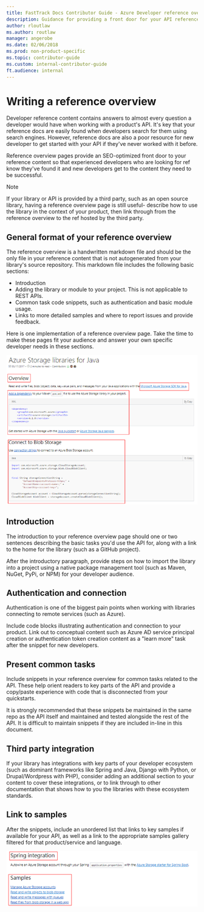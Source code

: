 ```yaml
---
title: FastTrack Docs Contributor Guide - Azure Developer reference overview content
description: Guidance for providing a front door for your API reference content.
author: rloutlaw
ms.author: routlaw
manager: angerobe
ms.date: 02/06/2018
ms.prod: non-product-specific
ms.topic: contributor-guide
ms.custom: internal-contributor-guide
ft.audience: internal
---
```


# Writing a reference overview

Developer reference content contains answers to almost every question a developer would have when working with a product's API. It's key that your reference docs are easily found when developers search for them using search engines. However, reference docs are also a poor resource for new developer to get started with your API if they've never worked with it before. 

Reference overview pages provide an SEO-optimized front door to your reference content so that experienced developers who are looking for ref know they've found it and new developers get to the content they need to be successful.

> [!NOTE]
> If your library or API is provided by a third party, such as an open source library, having a reference overview page is still useful- describe how to use the library in the context of your product, then link through from the reference overview to the ref hosted by the third party.

## General format of your reference overview

The reference overview is a handwritten markdown file and should be the only file in your reference content that is not autogenerated from your library's source repository. This markdown file includes the following basic sections:

- Introduction
- Adding the library or module to your project. This is not applicable to REST APIs.
- Common task code snippets, such as authentication and basic module usage.
- Links to more detailed samples and where to report issues and provide feedback.

Here is one implementation of a reference overview page. Take the time to make these pages fit your audience and answer your own specific developer needs in these sections.

![sample ref overview page](media/contribute-reference-overviews/layout.png)

## Introduction 

The introduction to your reference overview page should one or two sentences describing the basic tasks you'd use the API for, along with a link to the home for the library (such as a GitHub project).

After the introductory paragraph, provide steps on how to import the library into a project using a native package management tool (such as Maven, NuGet, PyPi, or NPM) for your developer audience.

## Authentication and connection

Authentication is one of the biggest pain points when working with libraries connecting to remote services (such as Azure). 

Include code blocks illustrating authentication and connection to your product. Link out to conceptual content such as Azure AD service principal creation or authentication token creation content as a "learn more" task after the snippet for new developers.

## Present common tasks

Include snippets in your reference overview for common tasks related to the API. These help orient readers to key parts of the API and provide a copy/paste experience with code that is disconnected from your quickstarts.

 It is strongly recommended that these snippets be maintained in the same repo as the API itself and maintained and tested alongside the rest of the API. It is difficult to maintain snippets if they are included in-line in this document.

## Third party integration

If your library has integrations with key parts of your developer ecosystem (such as dominant frameworks like Spring and Java, Django with Python, or Drupal/Wordpress with PHP), consider adding an additional section to your content to cover these integrations, or to link through to other documentation that shows how to you the libraries with these ecosystem standards.

## Link to samples

After the snippets, include an unordered list that links to key samples if available for your API, as well as a link to the appropriate samples gallery filtered for that product/service and language. 

![sample ref overview page](media/contribute-reference-overviews/samples-section.png)
